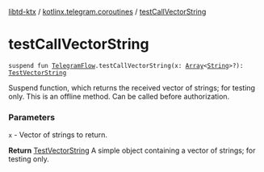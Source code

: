 [libtd-ktx](../index.md) / [kotlinx.telegram.coroutines](index.md) / [testCallVectorString](./test-call-vector-string.md)

# testCallVectorString

`suspend fun `[`TelegramFlow`](../kotlinx.telegram.core/-telegram-flow/index.md)`.testCallVectorString(x: `[`Array`](https://kotlinlang.org/api/latest/jvm/stdlib/kotlin/-array/index.html)`<`[`String`](https://kotlinlang.org/api/latest/jvm/stdlib/kotlin/-string/index.html)`>?): `[`TestVectorString`](https://tdlibx.github.io/td/docs/org/drinkless/td/libcore/telegram/TdApi.TestVectorString.html)

Suspend function, which returns the received vector of strings; for testing only. This is an
offline method. Can be called before authorization.

### Parameters

`x` - Vector of strings to return.

**Return**
[TestVectorString](https://tdlibx.github.io/td/docs/org/drinkless/td/libcore/telegram/TdApi.TestVectorString.html) A simple object containing a vector of strings; for testing only.

